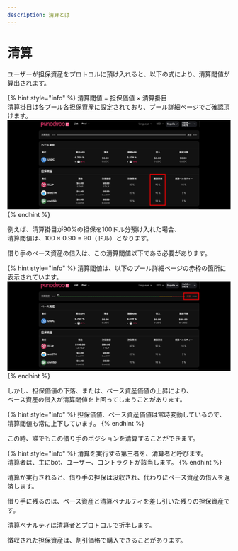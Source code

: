 ```yaml
---
description: 清算とは
---
```


# 清算

ユーザーが担保資産をプロトコルに預け入れると、以下の式により、清算閾値が算出されます。

{% hint style="info" %}
清算閾値 = 担保価値 × 清算掛目\
清算掛目は各プール各担保資産に設定されており、プール詳細ページでご確認頂けます。\
![](<../../.gitbook/assets/Group 20b.png>)
{% endhint %}

例えば、清算掛目が90%の担保を100ドル分預け入れた場合、\
清算閾値は、100 × 0.90 = 90（ドル）となります。

借り手のベース資産の借入は、この清算閾値以下である必要があります。

{% hint style="info" %}
清算閾値は、以下のプール詳細ページの赤枠の箇所に表示されています。\
![](<../../.gitbook/assets/Group 20c.png>)
{% endhint %}

しかし、担保価値の下落、または、ベース資産価値の上昇により、\
ベース資産の借入が清算閾値を上回ってしまうことがあります。

{% hint style="info" %}
担保価値、ベース資産価値は常時変動しているので、清算閾値も常に上下しています。
{% endhint %}

この時、誰でもこの借り手のポジションを清算することができます。

{% hint style="info" %}
清算を実行する第三者を、清算者と呼びます。\
清算者は、主にbot、ユーザー、コントラクトが該当します。
{% endhint %}

清算が実行されると、借り手の担保は没収され、代わりにベース資産の借入を返済します。

借り手に残るのは、ベース資産と清算ペナルティを差し引いた残りの担保資産です。

清算ペナルティは清算者とプロトコルで折半します。

徴収された担保資産は、割引価格で購入できることがあります。
